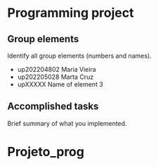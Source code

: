 
# Programming project

## Group elements

Identify all group elements (numbers and names).

- up202204802 Maria Vieira
- up202205028 Marta Cruz
- upXXXXX Name of element 3


## Accomplished tasks

Brief summary of what you implemented.


# Projeto_prog

